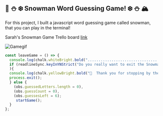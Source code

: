## 🗻 ⛄ ❄️ Snowman Word Guessing Game! ❄️ ⛄ 🏔️

For this project, I built a javascript word guessing game called snowman, that you can play in the terminal!

Sarah's Snowman Game Trello board [link](https://trello.com/b/4xlMxkKC/sarahs-command-line-snowman-project-plan.)

![Gamegif](https://github.com/sbweins/FSW-CLI-Snowman/blob/master/snowmanwin.gif?raw=true)


``` javascript
const leaveGame = () => {
  console.log(chalk.whiteBright.bold("........................................................."));
  if (readlineSync.keyInYNStrict("Do you really want to exit the Snowman word guessing game?")
  ){
  console.log(chalk.yellowBright.bold("👋  Thank you for stopping by the Snowman Word Guessing Game! 👋 "));
  process.exit();
  } else {
    (obs.guessedLetters.length = 0),
    (obs.guessCount = 0),
    (obs.guessesLeft = 6);
     startGame();
  }
};
```
